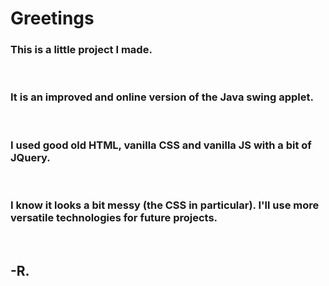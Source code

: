 # Greetings

### This is a little project I made.

<br>

### It is an improved and online version of the Java swing applet.

<br>

### I used good old HTML, vanilla CSS and vanilla JS with a bit of JQuery.

<br>

### I know it looks a bit messy (the CSS in particular). I'll use more versatile technologies for future projects.

<br>

## -R.

